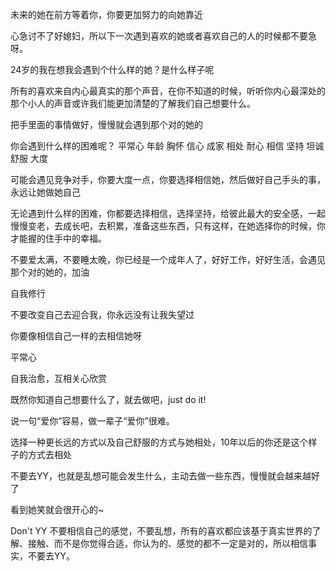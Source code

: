 未来的她在前方等着你，你要更加努力的向她靠近

心急讨不了好媳妇，所以下一次遇到喜欢的她或者喜欢自己的人的时候都不要急呀。

24岁的我在想我会遇到个什么样的她？是什么样子呢

所有的喜欢来自内心最真实的那个声音，在你不知道的时候，听听你内心最深处的那个小人的声音或许我们能更加清楚的了解我们自己想要什么。

把手里面的事情做好，慢慢就会遇到那个对的她的

你会遇到什么样的困难呢？
平常心
年龄
胸怀
信心
成家
相处
耐心
相信
坚持
坦诚
舒服
大度

可能会遇见竞争对手，你要大度一点，你要选择相信她，然后做好自己手头的事，永远让她做她自己

无论遇到什么样的困难，你都要选择相信，选择坚持，给彼此最大的安全感，一起慢慢变老，去成长吧，去积累，准备这些东西，只有这样，在她选择你的时候，你才能握的住手中的幸福。

不要爱太满，不要睡太晚，你已经是一个成年人了，好好工作，好好生活，会遇见那个对的她的，加油

自我修行

不要改变自己去迎合我，你永远没有让我失望过

你要像相信自己一样的去相信她呀

平常心

自我治愈，互相关心欣赏

既然你知道自己想要什么了，就去做吧，just do it!

说一句“爱你”容易，做一辈子“爱你”很难。

选择一种更长远的方式以及自己舒服的方式与她相处，10年以后的你还是这个样子的方式去相处

不要去YY，也就是乱想可能会发生什么，主动去做一些东西，慢慢就会越来越好了

看到她笑就会很开心的~

Don't YY
不要相信自己的感觉，不要乱想，所有的喜欢都应该基于真实世界的了解、接触、而不是你觉得合适，你认为的、感觉的都不一定是对的，所以相信事实，不要去YY。

